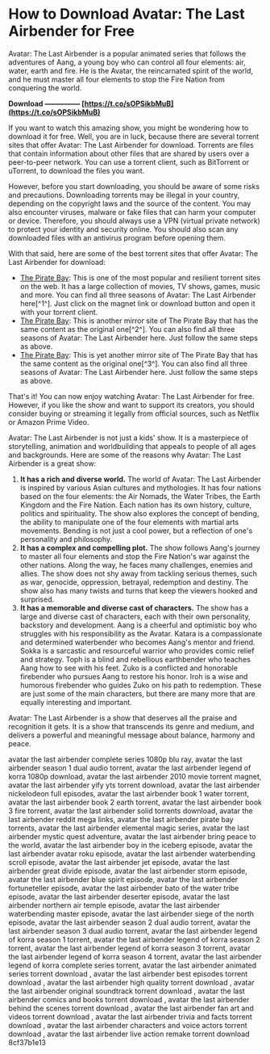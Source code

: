 
 
# How to Download Avatar: The Last Airbender for Free
 
Avatar: The Last Airbender is a popular animated series that follows the adventures of Aang, a young boy who can control all four elements: air, water, earth and fire. He is the Avatar, the reincarnated spirit of the world, and he must master all four elements to stop the Fire Nation from conquering the world.
 
**Download ————— [https://t.co/sOPSikbMuB](https://t.co/sOPSikbMuB)**


 
If you want to watch this amazing show, you might be wondering how to download it for free. Well, you are in luck, because there are several torrent sites that offer Avatar: The Last Airbender for download. Torrents are files that contain information about other files that are shared by users over a peer-to-peer network. You can use a torrent client, such as BitTorrent or uTorrent, to download the files you want.
 
However, before you start downloading, you should be aware of some risks and precautions. Downloading torrents may be illegal in your country, depending on the copyright laws and the source of the content. You may also encounter viruses, malware or fake files that can harm your computer or device. Therefore, you should always use a VPN (virtual private network) to protect your identity and security online. You should also scan any downloaded files with an antivirus program before opening them.
 
With that said, here are some of the best torrent sites that offer Avatar: The Last Airbender for download:
 
- [The Pirate Bay](https://thepiratebay.wine/series/avatar-the-last-airbender/season/1): This is one of the most popular and resilient torrent sites on the web. It has a large collection of movies, TV shows, games, music and more. You can find all three seasons of Avatar: The Last Airbender here[^1^]. Just click on the magnet link or download button and open it with your torrent client.
- [The Pirate Bay](https://thepiratebay.recipes/series/avatar-the-last-airbender): This is another mirror site of The Pirate Bay that has the same content as the original one[^2^]. You can also find all three seasons of Avatar: The Last Airbender here. Just follow the same steps as above.
- [The Pirate Bay](https://thepiratebay.motorcycles/series/avatar-the-last-airbender/season/1): This is yet another mirror site of The Pirate Bay that has the same content as the original one[^3^]. You can also find all three seasons of Avatar: The Last Airbender here. Just follow the same steps as above.

That's it! You can now enjoy watching Avatar: The Last Airbender for free. However, if you like the show and want to support its creators, you should consider buying or streaming it legally from official sources, such as Netflix or Amazon Prime Video.
  
Avatar: The Last Airbender is not just a kids' show. It is a masterpiece of storytelling, animation and worldbuilding that appeals to people of all ages and backgrounds. Here are some of the reasons why Avatar: The Last Airbender is a great show:

1. **It has a rich and diverse world.** The world of Avatar: The Last Airbender is inspired by various Asian cultures and mythologies. It has four nations based on the four elements: the Air Nomads, the Water Tribes, the Earth Kingdom and the Fire Nation. Each nation has its own history, culture, politics and spirituality. The show also explores the concept of bending, the ability to manipulate one of the four elements with martial arts movements. Bending is not just a cool power, but a reflection of one's personality and philosophy.
2. **It has a complex and compelling plot.** The show follows Aang's journey to master all four elements and stop the Fire Nation's war against the other nations. Along the way, he faces many challenges, enemies and allies. The show does not shy away from tackling serious themes, such as war, genocide, oppression, betrayal, redemption and destiny. The show also has many twists and turns that keep the viewers hooked and surprised.
3. **It has a memorable and diverse cast of characters.** The show has a large and diverse cast of characters, each with their own personality, backstory and development. Aang is a cheerful and optimistic boy who struggles with his responsibility as the Avatar. Katara is a compassionate and determined waterbender who becomes Aang's mentor and friend. Sokka is a sarcastic and resourceful warrior who provides comic relief and strategy. Toph is a blind and rebellious earthbender who teaches Aang how to see with his feet. Zuko is a conflicted and honorable firebender who pursues Aang to restore his honor. Iroh is a wise and humorous firebender who guides Zuko on his path to redemption. These are just some of the main characters, but there are many more that are equally interesting and important.

Avatar: The Last Airbender is a show that deserves all the praise and recognition it gets. It is a show that transcends its genre and medium, and delivers a powerful and meaningful message about balance, harmony and peace.
 
avatar the last airbender complete series 1080p blu ray,  avatar the last airbender season 1 dual audio torrent,  avatar the last airbender legend of korra 1080p download,  avatar the last airbender 2010 movie torrent magnet,  avatar the last airbender yify yts torrent download,  avatar the last airbender nickelodeon full episodes,  avatar the last airbender book 1 water torrent,  avatar the last airbender book 2 earth torrent,  avatar the last airbender book 3 fire torrent,  avatar the last airbender solid torrents download,  avatar the last airbender reddit mega links,  avatar the last airbender pirate bay torrents,  avatar the last airbender elemental magic series,  avatar the last airbender mystic quest adventure,  avatar the last airbender bring peace to the world,  avatar the last airbender boy in the iceberg episode,  avatar the last airbender avatar roku episode,  avatar the last airbender waterbending scroll episode,  avatar the last airbender jet episode,  avatar the last airbender great divide episode,  avatar the last airbender storm episode,  avatar the last airbender blue spirit episode,  avatar the last airbender fortuneteller episode,  avatar the last airbender bato of the water tribe episode,  avatar the last airbender deserter episode,  avatar the last airbender northern air temple episode,  avatar the last airbender waterbending master episode,  avatar the last airbender siege of the north episode,  avatar the last airbender season 2 dual audio torrent,  avatar the last airbender season 3 dual audio torrent,  avatar the last airbender legend of korra season 1 torrent,  avatar the last airbender legend of korra season 2 torrent,  avatar the last airbender legend of korra season 3 torrent,  avatar the last airbender legend of korra season 4 torrent,  avatar the last airbender legend of korra complete series torrent,  avatar the last airbender animated series torrent download ,  avatar the last airbender best episodes torrent download ,  avatar the last airbender high quality torrent download ,  avatar the last airbender original soundtrack torrent download ,  avatar the last airbender comics and books torrent download ,  avatar the last airbender behind the scenes torrent download ,  avatar the last airbender fan art and videos torrent download ,  avatar the last airbender trivia and facts torrent download ,  avatar the last airbender characters and voice actors torrent download ,  avatar the last airbender live action remake torrent download
 8cf37b1e13
 
